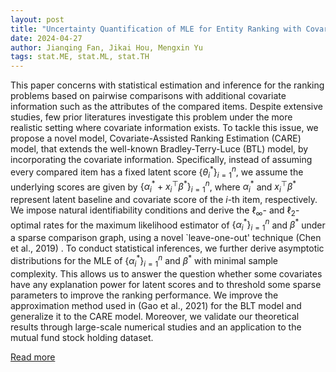 ```yaml
---
layout: post
title: "Uncertainty Quantification of MLE for Entity Ranking with Covariates"
date: 2024-04-27
author: Jianqing Fan, Jikai Hou, Mengxin Yu
tags: stat.ME, stat.ML, stat.TH
---
```


This paper concerns with statistical estimation and inference for the ranking problems based on pairwise comparisons with additional covariate information such as the attributes of the compared items. Despite extensive studies, few prior literatures investigate this problem under the more realistic setting where covariate information exists. To tackle this issue, we propose a novel model, Covariate-Assisted Ranking Estimation (CARE) model, that extends the well-known Bradley-Terry-Luce (BTL) model, by incorporating the covariate information. Specifically, instead of assuming every compared item has a fixed latent score $\{\theta_i^*\}_{i=1}^n$, we assume the underlying scores are given by $\{\alpha_i^*+{x}_i^\top\beta^*\}_{i=1}^n$, where $\alpha_i^*$ and ${x}_i^\top\beta^*$ represent latent baseline and covariate score of the $i$-th item, respectively. We impose natural identifiability conditions and derive the $\ell_{\infty}$- and $\ell_2$-optimal rates for the maximum likelihood estimator of $\{\alpha_i^*\}_{i=1}^{n}$ and $\beta^*$ under a sparse comparison graph, using a novel `leave-one-out' technique (Chen et al., 2019) . To conduct statistical inferences, we further derive asymptotic distributions for the MLE of $\{\alpha_i^*\}_{i=1}^n$ and $\beta^*$ with minimal sample complexity. This allows us to answer the question whether some covariates have any explanation power for latent scores and to threshold some sparse parameters to improve the ranking performance. We improve the approximation method used in (Gao et al., 2021) for the BLT model and generalize it to the CARE model. Moreover, we validate our theoretical results through large-scale numerical studies and an application to the mutual fund stock holding dataset.

[Read more](https://arxiv.org/abs/2212.09961)